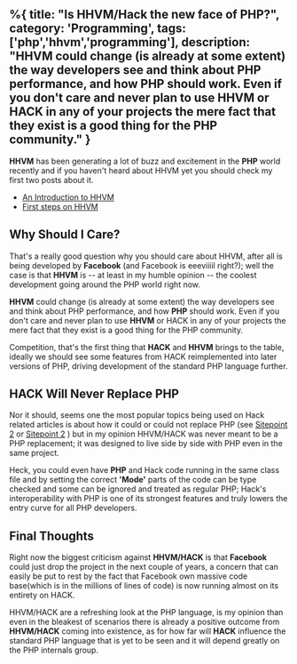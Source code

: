 %{
title: "Is HHVM/Hack the new face of PHP?",
category: 'Programming',
tags: ['php','hhvm','programming'],
description: "HHVM could change (is already at some extent) the way developers see and think about PHP performance, and how PHP should work. Even if you don't care and never plan to use HHVM or HACK in any of your projects the mere fact that they exist is a good thing for the PHP community."
}
---

**HHVM** has been generating a lot of buzz and excitement in the **PHP** world recently and if you haven't heard about HHVM yet you should check my first two posts about it.

- [An Introduction to HHVM](https://coderoncode.com/2013/07/24/introduction-hhvm.html)
- [First steps on HHVM](https://coderoncode.com/2013/07/24/introduction-hhvm.html)

## Why Should I Care?

That's a really good question why you should care about HHVM, after all is being developed by **Facebook** (and Facebook is eeeviiiil right?); well the case is that **HHVM** is -- at least in my humble opinion -- the coolest development going around the PHP world right now.

**HHVM** could change (is already at some extent) the way developers see and think about PHP performance, and how **PHP** should work. Even if you don't care and never plan to use **HHVM** or HACK in any of your projects the mere fact that they exist is a good thing for the PHP community.

Competition, that's the first thing that **HACK** and **HHVM** brings to the table, ideally we should see some features from HACK reimplemented into later versions of PHP, driving development of the standard PHP language further.

## HACK Will Never Replace PHP

Nor it should, seems one the most popular topics being used on Hack related articles is about how it could or could not replace PHP (see [Sitepoint 2](https://www.sitepoint.com/look-hack-php-replacement-hhvm/) or [Sitepoint 2](https://www.sitepoint.com/hhvm-hack-part-1/) ) but in my opinion HHVM/HACK was never meant to be a PHP replacement; it was designed to live side by side with PHP even in the same project.

Heck, you could even have **PHP** and Hack code running in the same class file and by setting the correct **'Mode'** parts of the code can be type checked and some can be ignored and treated as regular PHP; Hack's interoperability with PHP is one of its strongest features and truly lowers the entry curve for all PHP developers.

## Final Thoughts

Right now the biggest criticism against **HHVM/HACK** is that **Facebook** could just drop the project in the next couple of years, a concern that can easily be put to rest by the fact that Facebook own massive code base(which is in the millions of lines of code) is now running almost on its entirety on HACK.

HHVM/HACK are a refreshing look at the PHP language, is my opinion than even in the bleakest of scenarios there is already a positive outcome from **HHVM/HACK** coming into existence, as for how far will **HACK** influence the standard PHP language that is yet to be seen and it will depend greatly on the PHP internals group.
